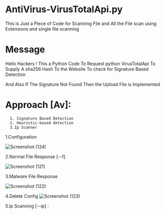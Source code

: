# AntiVirus-VirusTotalApi.py
This is Just a Piece of Code for Scanning File and All the File scan using Extensions and single file scanning


# Message

Hello Hackers ! This a Python Code To Request python VirusTotalApi To Supply A sha256 Hash To the Website To check for Signature Based Detection

And Also If The Signature Not Found Then the Upload File is Implemented

# Approach [Av]:
      1. Signature Based Detection
      2. Heuristic-based detection
      3.Ip Scanner
1.Configuration

![Screenshot (124)](https://github.com/hack-with-ethics/AntiVirus-VirusTotalApi.py/assets/111492120/660cd4a2-f032-46f0-b493-a6505ea8ae31)


2.Normal File Response [--f]

![Screenshot (121)](https://github.com/hack-with-ethics/AntiVirus-VirusTotalApi.py/assets/111492120/ffeb640d-5e01-4e6f-a0a8-6478f290abc0)

3.Malware File Response

![Screenshot (122)](https://github.com/hack-with-ethics/AntiVirus-VirusTotalApi.py/assets/111492120/58b0ff32-ac28-4d02-a8b5-401336b28d5f)

4.Delete Config
![Screenshot (123)](https://github.com/hack-with-ethics/AntiVirus-VirusTotalApi.py/assets/111492120/6a08f158-1bed-44ae-8554-3e4193a65b30)

5.Ip Scanning [--ip] :
